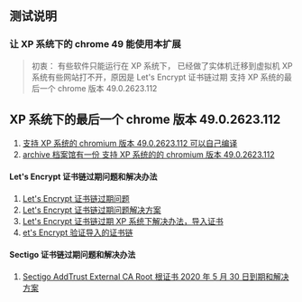 ## 测试说明

### 让 XP 系统下的 chrome 49 能使用本扩展

> 初衷： 有些软件只能运行在 XP 系统下， 已经做了实体机迁移到虚拟机
> XP 系统有些网站打不开，原因是 Let's Encrypt 证书链过期
> 支持 XP 系统的最后一个 chrome 版本 49.0.2623.112

## XP 系统下的最后一个 chrome 版本 49.0.2623.112

1. [支持 XP 系统的 chromium 版本 49.0.2623.112 可以自己编译](https://chromium.googlesource.com/chromium/src/+/49.0.2623.112)
1. [archive 档案馆有一份 支持 XP 系统的的 chromium 版本 49.0.2623.112 ](https://archive.org/download/49.0.2623.112ChromeInstaller)

#### Let's Encrypt 证书链过期问题和解决办法

1. [Let's Encrypt 证书链过期问题](https://letsencrypt.org/zh-cn/docs/dst-root-ca-x3-expiration-september-2021/)
1. [Let's Encrypt 证书链过期问题解决方案](https://docs.certifytheweb.com/docs/kb/kb-202109-letsencrypt/)
1. [Let's Encrypt 证书链过期 XP 系统下解决办法，导入证书](http://x1.i.lencr.org/)
1. [et's Encrypt 验证导入的证书链](https://valid-isrgrootx1.letsencrypt.org/)

#### Sectigo 证书链过期问题和解决办法

1. [Sectigo AddTrust External CA Root 根证书 2020 年 5 月 30 日到期和解决方案](https://billing.yahuhost.com/announcements/196/Sectigo-AddTrust-External-CA-Root-%E6%A0%B9%E8%AF%81%E4%B9%A62020%E5%B9%B45%E6%9C%8830%E6%97%A5%E5%88%B0%E6%9C%9F.html)
